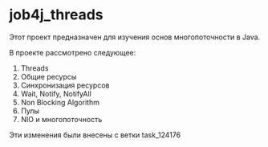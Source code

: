 # job4j_threads

Этот проект предназначен для изучения основ многопоточности в Java.

В проекте рассмотрено следующее:
1. Threads
2. Общие ресурсы
3. Синхронизация ресурсов
4. Wait, Notify, NotifyAll
5. Non Blocking Algorithm
6. Пулы
7. NIO и многопоточность

Эти изменения были внесены с ветки task_124176